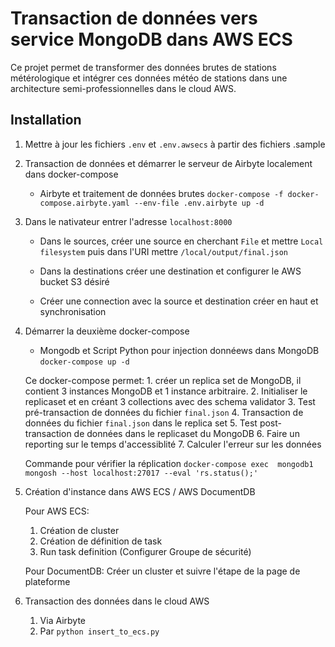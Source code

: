 # Transaction de données vers service MongoDB dans AWS ECS

Ce projet permet de transformer des données brutes de stations métérologique et intégrer ces données météo de stations dans une architecture semi-professionnelles dans le cloud AWS.

## Installation 

1. Mettre à jour les fichiers `.env` et `.env.awsecs` à partir des fichiers .sample

2. Transaction de données et démarrer le serveur de Airbyte localement dans docker-compose

    - Airbyte et traitement de données brutes 
    `docker-compose -f docker-compose.airbyte.yaml --env-file .env.airbyte up -d`

3. Dans le nativateur entrer l'adresse `localhost:8000`
    
    - Dans le sources, créer une source en cherchant `File` et mettre `Local filesystem` puis dans l'URI mettre `/local/output/final.json`
    - Dans la destinations créer une destination et configurer le AWS bucket S3 désiré

    - Créer une connection avec la source et destination créer en haut et synchronisation

4. Démarrer la deuxième docker-compose 

    - Mongodb et Script Python pour injection donnéews dans MongoDB
    `docker-compose up -d`

    Ce docker-compose permet:
        1. créer un replica set de MongoDB, il contient 3 instances MongoDB et 1 instance arbitraire.
        2. Initialiser le replicaset et en créant 3 collections avec des schema validator
        3. Test pré-transaction de données du fichier `final.json`
        4. Transaction de données du fichier `final.json` dans le replica set
        5. Test post-transaction de données dans le replicaset du MongoDB
        6. Faire un reporting sur le temps d'accessiblité
        7. Calculer l'erreur sur les données

    Commande pour vérifier la réplication
    `docker-compose exec  mongodb1 mongosh --host localhost:27017 --eval 'rs.status();'`

5. Création d'instance dans AWS ECS / AWS DocumentDB

    Pour AWS ECS:
    1. Création de cluster
    2. Création de définition de task
    3. Run task definition (Configurer Groupe de sécurité)
    
    Pour DocumentDB:
    Créer un cluster et suivre l'étape de la page de plateforme

6. Transaction des données dans le cloud AWS
    1. Via Airbyte
    2. Par `python insert_to_ecs.py`
